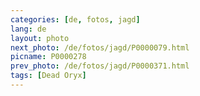 ```yaml
---
categories: [de, fotos, jagd]
lang: de
layout: photo
next_photo: /de/fotos/jagd/P0000079.html
picname: P0000278
prev_photo: /de/fotos/jagd/P0000371.html
tags: [Dead Oryx]
---
```

